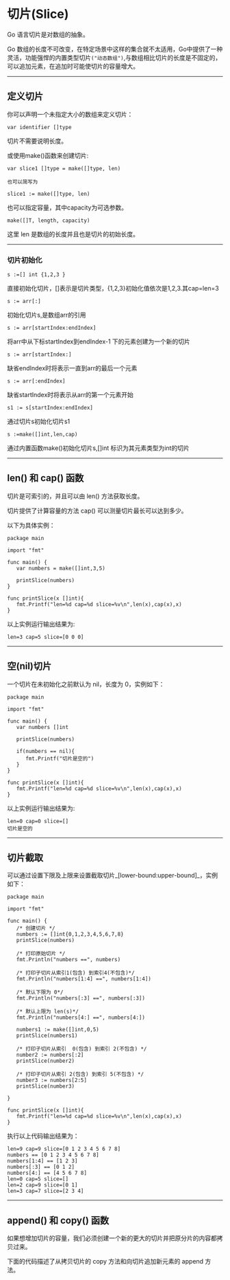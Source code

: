 # 切片\(Slice\)

Go 语言切片是对数组的抽象。

Go 数组的长度不可改变，在特定场景中这样的集合就不太适用，Go中提供了一种灵活，功能强悍的内置类型切片`("动态数组")`,与数组相比切片的长度是不固定的，可以追加元素，在追加时可能使切片的容量增大。

---

## 定义切片

你可以声明一个未指定大小的数组来定义切片：

```golang
var identifier []type
```

切片不需要说明长度。

或使用make\(\)函数来创建切片:

```golang
var slice1 []type = make([]type, len)

也可以简写为

slice1 := make([]type, len)
```

也可以指定容量，其中capacity为可选参数。

```golang
make([]T, length, capacity)
```

这里 len 是数组的长度并且也是切片的初始长度。

---

### 切片初始化

```golang
s :=[] int {1,2,3 }
```

直接初始化切片，\[\]表示是切片类型，{1,2,3}初始化值依次是1,2,3.其cap=len=3

```golang
s := arr[:]
```

初始化切片s,是数组arr的引用

```golang
s := arr[startIndex:endIndex]
```

将arr中从下标startIndex到endIndex-1 下的元素创建为一个新的切片

```golang
s := arr[startIndex:]
```

缺省endIndex时将表示一直到arr的最后一个元素

```golang
s := arr[:endIndex]
```

缺省startIndex时将表示从arr的第一个元素开始

```golang
s1 := s[startIndex:endIndex]
```

通过切片s初始化切片s1

```golang
s :=make([]int,len,cap)
```

通过内置函数make\(\)初始化切片s,\[\]int 标识为其元素类型为int的切片

---

## len\(\) 和 cap\(\) 函数

切片是可索引的，并且可以由 len\(\) 方法获取长度。

切片提供了计算容量的方法 cap\(\) 可以测量切片最长可以达到多少。

以下为具体实例：

```golang
package main

import "fmt"

func main() {
   var numbers = make([]int,3,5)

   printSlice(numbers)
}

func printSlice(x []int){
   fmt.Printf("len=%d cap=%d slice=%v\n",len(x),cap(x),x)
}
```

以上实例运行输出结果为:

```golang
len=3 cap=5 slice=[0 0 0]
```

---

## 空\(nil\)切片

一个切片在未初始化之前默认为 nil，长度为 0，实例如下：

```golang
package main

import "fmt"

func main() {
   var numbers []int

   printSlice(numbers)

   if(numbers == nil){
      fmt.Printf("切片是空的")
   }
}

func printSlice(x []int){
   fmt.Printf("len=%d cap=%d slice=%v\n",len(x),cap(x),x)
}
```

以上实例运行输出结果为:

```golang
len=0 cap=0 slice=[]
切片是空的
```

---

## 切片截取

可以通过设置下限及上限来设置截取切片_\[lower-bound:upper-bound\]_，实例如下：

```golang
package main

import "fmt"

func main() {
   /* 创建切片 */
   numbers := []int{0,1,2,3,4,5,6,7,8}   
   printSlice(numbers)

   /* 打印原始切片 */
   fmt.Println("numbers ==", numbers)

   /* 打印子切片从索引1(包含) 到索引4(不包含)*/
   fmt.Println("numbers[1:4] ==", numbers[1:4])

   /* 默认下限为 0*/
   fmt.Println("numbers[:3] ==", numbers[:3])

   /* 默认上限为 len(s)*/
   fmt.Println("numbers[4:] ==", numbers[4:])

   numbers1 := make([]int,0,5)
   printSlice(numbers1)

   /* 打印子切片从索引  0(包含) 到索引 2(不包含) */
   number2 := numbers[:2]
   printSlice(number2)

   /* 打印子切片从索引 2(包含) 到索引 5(不包含) */
   number3 := numbers[2:5]
   printSlice(number3)

}

func printSlice(x []int){
   fmt.Printf("len=%d cap=%d slice=%v\n",len(x),cap(x),x)
}
```

执行以上代码输出结果为：

```golang
len=9 cap=9 slice=[0 1 2 3 4 5 6 7 8]
numbers == [0 1 2 3 4 5 6 7 8]
numbers[1:4] == [1 2 3]
numbers[:3] == [0 1 2]
numbers[4:] == [4 5 6 7 8]
len=0 cap=5 slice=[]
len=2 cap=9 slice=[0 1]
len=3 cap=7 slice=[2 3 4]
```

---

## append\(\) 和 copy\(\) 函数

如果想增加切片的容量，我们必须创建一个新的更大的切片并把原分片的内容都拷贝过来。

下面的代码描述了从拷贝切片的 copy 方法和向切片追加新元素的 append 方法。

